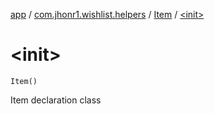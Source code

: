 [app](../../index.md) / [com.jhonr1.wishlist.helpers](../index.md) / [Item](index.md) / [&lt;init&gt;](./-init-.md)

# &lt;init&gt;

`Item()`

Item declaration class


